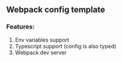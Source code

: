 ## Webpack config template
### Features:
1. Env variables support
2. Typescript support (config is also typed)
3. Webpack dev server